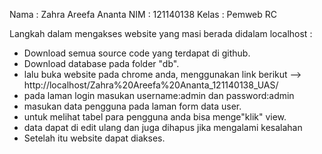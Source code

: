 Nama : Zahra Areefa Ananta
NIM : 121140138
Kelas : Pemweb RC

  Langkah dalam mengakses website yang masi berada didalam localhost :
  - Download semua source code yang terdapat di github.
  - Download database pada folder "db".
  - lalu buka website pada chrome anda, menggunakan link berikut --> http://localhost/Zahra%20Areefa%20Ananta_121140138_UAS/
  - pada laman login masukan username:admin dan password:admin
  - masukan data pengguna pada laman form data user.
  - untuk melihat tabel para pengguna anda bisa menge"klik" view.
  - data dapat di edit ulang dan juga dihapus jika mengalami kesalahan
  - Setelah itu website dapat diakses.

